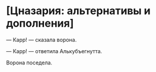 ﻿# [Цназария: альтернативы и дополнения]

— Карр! — сказала ворона.

— Карр! — ответила Алькубъегнутта.

Ворона поседела.
